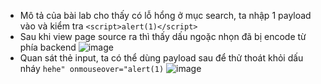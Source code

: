 * Mô tả của bài lab cho thấy có lỗ hổng ở mục search, ta nhập 1 payload vào và kiểm tra
  `<script>alert(1)</script>`
* Sau khi view page source ra thì thấy dấu ngoặc nhọn đã bị encode từ phía backend
  ![image](https://github.com/user-attachments/assets/d7af73ff-1735-4e70-9535-5bfa15a2b57f)
* Quan sát thẻ input, ta có thể dùng payload sau để thử thoát khỏi dấu nháy
  `hehe" onmouseover="alert(1)`
  ![image](https://github.com/user-attachments/assets/daaeb841-4e7e-4bf4-86c1-e553ea4d95ef)


